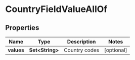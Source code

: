 

# CountryFieldValueAllOf


## Properties

Name | Type | Description | Notes
------------ | ------------- | ------------- | -------------
**values** | **Set&lt;String&gt;** | Country codes |  [optional]



